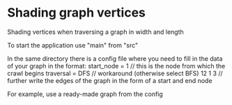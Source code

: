 # Shading graph vertices

Shading vertices when traversing a graph in width and length

To start the application use "main" from "src"

In the same directory there is a config file where you need to fill in the data of your graph in the format:
start_node = 1 // this is the node from which the crawl begins
traversal = DFS // workaround (otherwise select BFS)
12
1 3 // further write the edges of the graph in the form of a start and end node

For example, use a ready-made graph from the config